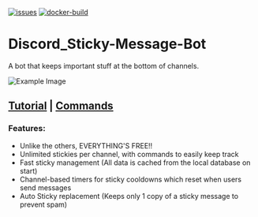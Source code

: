 [![issues](https://img.shields.io/github/issues/Ethorbit/Discord_Sticky-Message-Bot)](https://github.com/Ethorbit/Discord_Sticky-Message-Bot/issues?q=is%3Aopen+is%3Aissue)
[![docker-build](https://github.com/Ethorbit/Discord_Sticky-Message-Bot/actions/workflows/docker-image.yml/badge.svg)](https://github.com/Ethorbit/Discord_Sticky-Message-Bot/actions/workflows/docker-image.yml)

# Discord_Sticky-Message-Bot 

A bot that keeps important stuff at the bottom of channels.

![Example Image](https://i.imgur.com/2RUZb2q.png)

## [Tutorial](https://github.com/Ethorbit/Discord_Sticky-Message-Bot/wiki) | [Commands](https://github.com/Ethorbit/Discord_Sticky-Message-Bot/wiki/Bot-Commands) 

### Features:
* Unlike the others, EVERYTHING'S FREE!!
* Unlimited stickies per channel, with commands to easily keep track
* Fast sticky management (All data is cached from the local database on start)
* Channel-based timers for sticky cooldowns which reset when users send messages
* Auto Sticky replacement (Keeps only 1 copy of a sticky message to prevent spam)
